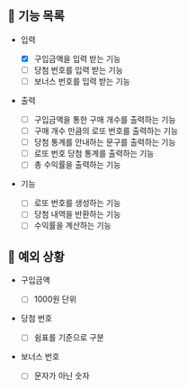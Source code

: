 ## 📄 기능 목록

- 입력

  - [x] 구입금액을 입력 받는 기능
  - [ ] 당첨 번호를 입력 받는 기능
  - [ ] 보너스 번호를 입력 받는 기능

- 출력

  - [ ] 구입금액을 통한 구매 개수를 출력하는 기능
  - [ ] 구매 개수 만큼의 로또 번호를 출력하는 기능
  - [ ] 당첨 통계를 안내하는 문구를 출력하는 기능
  - [ ] 로또 번호 당첨 통계를 출력하는 기능
  - [ ] 총 수익률을 출력하는 기능

- 기능
  - [ ] 로또 번호를 생성하는 기능
  - [ ] 당첨 내역을 반환하는 기능
  - [ ] 수익률을 계산하는 기능

## 🎯 예외 상황

- 구입금액

  - [ ] 1000원 단위

- 당첨 번호

  - [ ] 쉼표를 기준으로 구분

- 보너스 번호
  - [ ] 문자가 아닌 숫자
